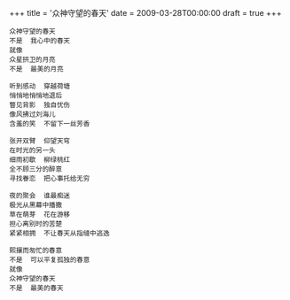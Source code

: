 +++
title = '众神守望的春天'
date = 2009-03-28T00:00:00
draft = true
+++

```text
众神守望的春天
不是  我心中的春天
就像
众星拱卫的月亮
不是  最美的月亮

听到感动  穿越荷塘
悄悄地悄悄地退后
瞥见背影  独自忧伤
像风拂过刘海儿
含羞的笑  不留下一丝芳香

张开双臂  仰望天穹
在时光的另一头
细雨初歇  柳绿桃红
全不顾三分的醉意
寻找眷恋  把心事托给无穷

夜的聚会  谁最痴迷
极光从黑幕中播撒
草在萌芽  花在游移
担心离别时的苦楚
紧紧相拥  不让春天从指缝中逃逸

熙攘而匆忙的春意
不是  可以平复孤独的春意
就像
众神守望的春天
不是  最美的春天
```
